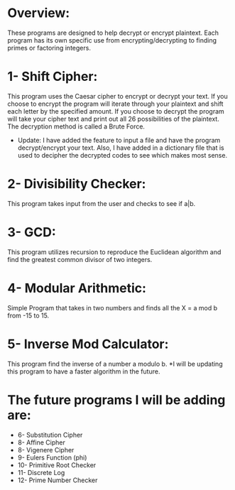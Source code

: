 # Overview:
These programs are designed to help decrypt or encrypt plaintext. Each program has its own specific use 
from encrypting/decrypting to finding primes or factoring integers.  

# 1- Shift Cipher:
This program uses the Caesar cipher to encrypt or decrypt your text.
If you choose to encrypt the program will iterate through your plaintext
and shift each letter by the specified amount. If you choose to decrypt
the program will take your cipher text and print out all 26 possibilities 
of the plaintext. The decryption method is called a Brute Force. 
* Update: I have added the feature to input a file and have the program decrypt/encrypt your text. 
Also, I have added in a dictionary file that is used to decipher the decrypted codes to see which makes most sense.

# 2- Divisibility Checker:
This program takes input from the user and checks to see if a|b. 

# 3- GCD:
This program utilizes recursion to reproduce the Euclidean algorithm and find the 
greatest common divisor of two integers.

# 4- Modular Arithmetic:
Simple Program that takes in two numbers and finds all the X = a mod b 
from -15 to 15.

# 5- Inverse Mod Calculator:
This program find the inverse of a number a modulo b.
*I will be updating this program to have a faster algorithm in the future.

# The future programs I will be adding are:
* 6- Substitution Cipher
* 8- Affine Cipher
* 8- Vigenere Cipher
* 9- Eulers Function (phi)
* 10- Primitive Root Checker
* 11- Discrete Log
* 12- Prime Number Checker
